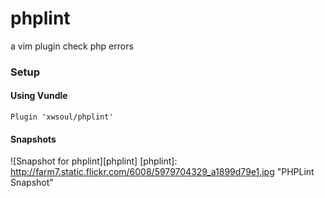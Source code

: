 # phplint
a vim plugin check php errors

### Setup

#### Using Vundle
```vim
Plugin 'xwsoul/phplint'
```

#### Snapshots

![Snapshot for phplint][phplint]
[phplint]: http://farm7.static.flickr.com/6008/5979704329_a1899d79e1.jpg "PHPLint Snapshot"
